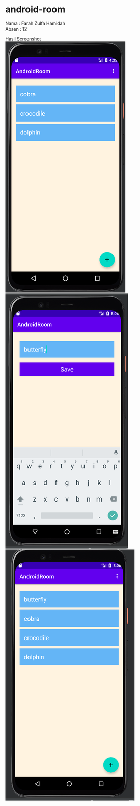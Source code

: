 ﻿# android-room
Nama  : Farah Zulfa Hamidah</br>
Absen : 12</br>

Hasil Screenshot </br>
![android-room](images/awal.PNG) </br>
![android-room](images/tambah.PNG) </br>
![android-room](images/hasil.PNG) </br>
